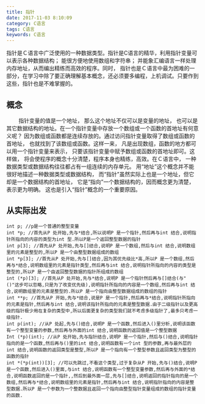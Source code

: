 ```yaml
---
title: 指针
date: 2017-11-03 8:10:09
category: C语言
tags: C语言
keywords: C语言
---
```

指针是Ｃ语言中广泛使用的一种数据类型。指针是C语言的精华，利用指针变量可以表示各种数据结构； 能很方便地使用数组和字符串； 并能象汇编语言一样处理内存地址，从而编出精练而高效的程序。同时， 指针也是Ｃ语言中最为困难的一部分，在学习中除了要正确理解基本概念，还必须要多编程，上机调试。只要作到这些，指针也是不难掌握的。
<!--more-->
## 概念　 
　　 指针变量的值是一个地址， 那么这个地址不仅可以是变量的地址， 也可以是其它数据结构的地址。在一个指针变量中存放一个数组或一个函数的首地址有何意义呢？ 因为数组或函数都是连续存放的。通过访问指针变量取得了数组或函数的首地址， 也就找到了该数组或函数。这样一来， 凡是出现数组，函数的地方都可以用一个指针变量来表示， 只要该指针变量中赋予数组或函数的首地址即可。这样做， 将会使程序的概念十分清楚，程序本身也精练，高效。在Ｃ语言中， 一种数据类型或数据结构往往都占有一组连续的内存单元。 用“地址”这个概念并不能很好地描述一种数据类型或数据结构， 而“指针”虽然实际上也是一个地址，但它却是一个数据结构的首地址， 它是“指向”一个数据结构的，因而概念更为清楚，表示更为明确。 这也是引入“指针”概念的一个重要原因。
## 从实际出发
```C/C++
int p; //p是一个普通的整型变量  
int *p; //首先从P 处开始,先与*结合,所以说明P 是一个指针,然后再与int 结合,说明指针所指向的内容的类型为int 型.所以P是一个返回整型数据的指针  
int p[3]; //首先从P 处开始,先与[]结合,说明P 是一个数组,然后与int 结合,说明数组里的元素是整型的,所以P 是一个由整型数据组成的数组  
int *p[3]; //首先从P 处开始,先与[]结合,因为其优先级比*高,所以P 是一个数组,然后再与*结合,说明数组里的元素是指针类型,然后再与int 结合,说明指针所指向的内容的类型是整型的,所以P 是一个由返回整型数据的指针所组成的数组  
int (*p)[3]; //首先从P 处开始,先与*结合,说明P 是一个指针然后再与[]结合(与"()"这步可以忽略,只是为了改变优先级),说明指针所指向的内容是一个数组,然后再与int 结合,说明数组里的元素是整型的.所以P 是一个指向由整型数据组成的数组的指针  
int **p; //首先从P 开始,先与*结合,说是P 是一个指针,然后再与*结合,说明指针所指向的元素是指针,然后再与int 结合,说明该指针所指向的元素是整型数据.由于二级指针以及更高级的指针极少用在复杂的类型中,所以后面更复杂的类型我们就不考虑多级指针了,最多只考虑一级指针.  
int p(int); //从P 处起,先与()结合,说明P 是一个函数,然后进入()里分析,说明该函数有一个整型变量的参数,然后再与外面的int 结合,说明函数的返回值是一个整型数据  
Int (*p)(int); //从P 处开始,先与指针结合,说明P 是一个指针,然后与()结合,说明指针指向的是一个函数,然后再与()里的int 结合,说明函数有一个int 型的参数,再与最外层的int 结合,说明函数的返回类型是整型,所以P 是一个指向有一个整型参数且返回类型为整型的函数的指针  
int *(*p(int))[3]; //可以先跳过,不看这个类型,过于复杂从P 开始,先与()结合,说明P 是一个函数,然后进入()里面,与int 结合,说明函数有一个整型变量参数,然后再与外面的*结合,说明函数返回的是一个指针,,然后到最外面一层,先与[]结合,说明返回的指针指向的是一个数组,然后再与*结合,说明数组里的元素是指针,然后再与int 结合,说明指针指向的内容是整型数据.所以P 是一个参数为一个整数据且返回一个指向由整型指针变量组成的数组的指针变量的函数.  
```
 


